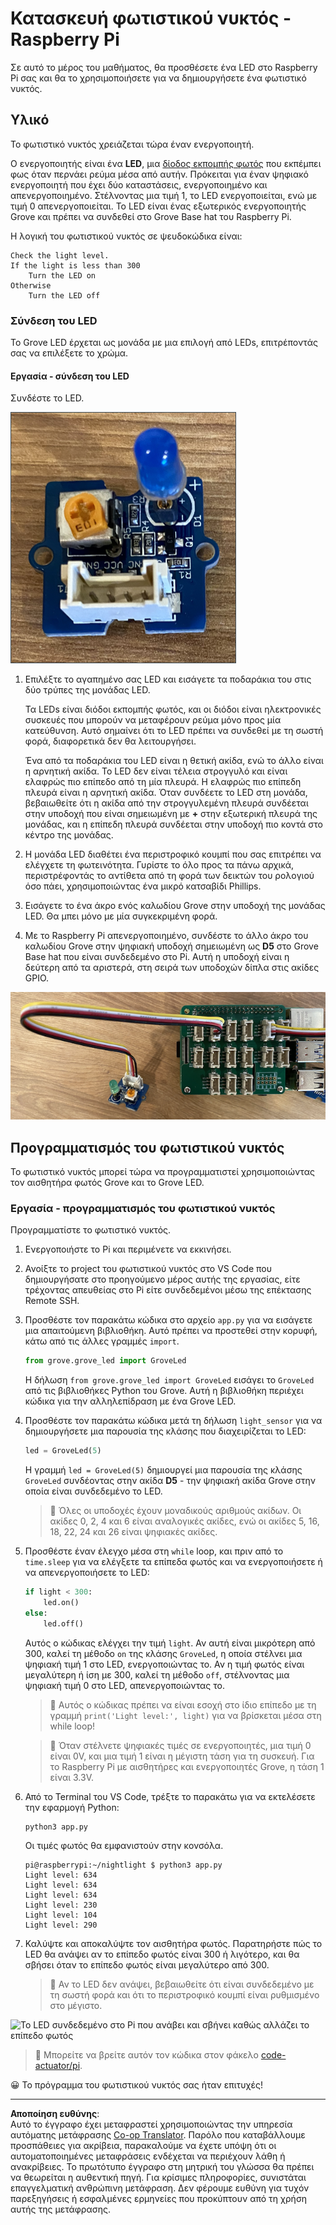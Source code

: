 <!--
CO_OP_TRANSLATOR_METADATA:
{
  "original_hash": "4db8a3879a53490513571df2f6cf7641",
  "translation_date": "2025-08-27T21:28:37+00:00",
  "source_file": "1-getting-started/lessons/3-sensors-and-actuators/pi-actuator.md",
  "language_code": "el"
}
-->
# Κατασκευή φωτιστικού νυκτός - Raspberry Pi

Σε αυτό το μέρος του μαθήματος, θα προσθέσετε ένα LED στο Raspberry Pi σας και θα το χρησιμοποιήσετε για να δημιουργήσετε ένα φωτιστικό νυκτός.

## Υλικό

Το φωτιστικό νυκτός χρειάζεται τώρα έναν ενεργοποιητή.

Ο ενεργοποιητής είναι ένα **LED**, μια [δίοδος εκπομπής φωτός](https://wikipedia.org/wiki/Light-emitting_diode) που εκπέμπει φως όταν περνάει ρεύμα μέσα από αυτήν. Πρόκειται για έναν ψηφιακό ενεργοποιητή που έχει δύο καταστάσεις, ενεργοποιημένο και απενεργοποιημένο. Στέλνοντας μια τιμή 1, το LED ενεργοποιείται, ενώ με τιμή 0 απενεργοποιείται. Το LED είναι ένας εξωτερικός ενεργοποιητής Grove και πρέπει να συνδεθεί στο Grove Base hat του Raspberry Pi.

Η λογική του φωτιστικού νυκτός σε ψευδοκώδικα είναι:

```output
Check the light level.
If the light is less than 300
    Turn the LED on
Otherwise
    Turn the LED off
```

### Σύνδεση του LED

Το Grove LED έρχεται ως μονάδα με μια επιλογή από LEDs, επιτρέποντάς σας να επιλέξετε το χρώμα.

#### Εργασία - σύνδεση του LED

Συνδέστε το LED.

![Ένα Grove LED](../../../../../translated_images/grove-led.6c853be93f473cf2c439cfc74bb1064732b22251a83cedf66e62f783f9cc1a79.el.png)

1. Επιλέξτε το αγαπημένο σας LED και εισάγετε τα ποδαράκια του στις δύο τρύπες της μονάδας LED.

    Τα LEDs είναι διόδοι εκπομπής φωτός, και οι διόδοι είναι ηλεκτρονικές συσκευές που μπορούν να μεταφέρουν ρεύμα μόνο προς μία κατεύθυνση. Αυτό σημαίνει ότι το LED πρέπει να συνδεθεί με τη σωστή φορά, διαφορετικά δεν θα λειτουργήσει.

    Ένα από τα ποδαράκια του LED είναι η θετική ακίδα, ενώ το άλλο είναι η αρνητική ακίδα. Το LED δεν είναι τέλεια στρογγυλό και είναι ελαφρώς πιο επίπεδο από τη μία πλευρά. Η ελαφρώς πιο επίπεδη πλευρά είναι η αρνητική ακίδα. Όταν συνδέετε το LED στη μονάδα, βεβαιωθείτε ότι η ακίδα από την στρογγυλεμένη πλευρά συνδέεται στην υποδοχή που είναι σημειωμένη με **+** στην εξωτερική πλευρά της μονάδας, και η επίπεδη πλευρά συνδέεται στην υποδοχή πιο κοντά στο κέντρο της μονάδας.

1. Η μονάδα LED διαθέτει ένα περιστροφικό κουμπί που σας επιτρέπει να ελέγχετε τη φωτεινότητα. Γυρίστε το όλο προς τα πάνω αρχικά, περιστρέφοντάς το αντίθετα από τη φορά των δεικτών του ρολογιού όσο πάει, χρησιμοποιώντας ένα μικρό κατσαβίδι Phillips.

1. Εισάγετε το ένα άκρο ενός καλωδίου Grove στην υποδοχή της μονάδας LED. Θα μπει μόνο με μία συγκεκριμένη φορά.

1. Με το Raspberry Pi απενεργοποιημένο, συνδέστε το άλλο άκρο του καλωδίου Grove στην ψηφιακή υποδοχή σημειωμένη ως **D5** στο Grove Base hat που είναι συνδεδεμένο στο Pi. Αυτή η υποδοχή είναι η δεύτερη από τα αριστερά, στη σειρά των υποδοχών δίπλα στις ακίδες GPIO.

![Το Grove LED συνδεδεμένο στην υποδοχή D5](../../../../../translated_images/pi-led.97f1d474981dc35d1c7996c7b17de355d3d0a6bc9606d79fa5f89df933415122.el.png)

## Προγραμματισμός του φωτιστικού νυκτός

Το φωτιστικό νυκτός μπορεί τώρα να προγραμματιστεί χρησιμοποιώντας τον αισθητήρα φωτός Grove και το Grove LED.

### Εργασία - προγραμματισμός του φωτιστικού νυκτός

Προγραμματίστε το φωτιστικό νυκτός.

1. Ενεργοποιήστε το Pi και περιμένετε να εκκινήσει.

1. Ανοίξτε το project του φωτιστικού νυκτός στο VS Code που δημιουργήσατε στο προηγούμενο μέρος αυτής της εργασίας, είτε τρέχοντας απευθείας στο Pi είτε συνδεδεμένοι μέσω της επέκτασης Remote SSH.

1. Προσθέστε τον παρακάτω κώδικα στο αρχείο `app.py` για να εισάγετε μια απαιτούμενη βιβλιοθήκη. Αυτό πρέπει να προστεθεί στην κορυφή, κάτω από τις άλλες γραμμές `import`.

    ```python
    from grove.grove_led import GroveLed
    ```

    Η δήλωση `from grove.grove_led import GroveLed` εισάγει το `GroveLed` από τις βιβλιοθήκες Python του Grove. Αυτή η βιβλιοθήκη περιέχει κώδικα για την αλληλεπίδραση με ένα Grove LED.

1. Προσθέστε τον παρακάτω κώδικα μετά τη δήλωση `light_sensor` για να δημιουργήσετε μια παρουσία της κλάσης που διαχειρίζεται το LED:

    ```python
    led = GroveLed(5)
    ```

    Η γραμμή `led = GroveLed(5)` δημιουργεί μια παρουσία της κλάσης `GroveLed` συνδέοντας στην ακίδα **D5** - την ψηφιακή ακίδα Grove στην οποία είναι συνδεδεμένο το LED.

    > 💁 Όλες οι υποδοχές έχουν μοναδικούς αριθμούς ακίδων. Οι ακίδες 0, 2, 4 και 6 είναι αναλογικές ακίδες, ενώ οι ακίδες 5, 16, 18, 22, 24 και 26 είναι ψηφιακές ακίδες.

1. Προσθέστε έναν έλεγχο μέσα στη `while` loop, και πριν από το `time.sleep` για να ελέγξετε τα επίπεδα φωτός και να ενεργοποιήσετε ή να απενεργοποιήσετε το LED:

    ```python
    if light < 300:
        led.on()
    else:
        led.off()
    ```

    Αυτός ο κώδικας ελέγχει την τιμή `light`. Αν αυτή είναι μικρότερη από 300, καλεί τη μέθοδο `on` της κλάσης `GroveLed`, η οποία στέλνει μια ψηφιακή τιμή 1 στο LED, ενεργοποιώντας το. Αν η τιμή φωτός είναι μεγαλύτερη ή ίση με 300, καλεί τη μέθοδο `off`, στέλνοντας μια ψηφιακή τιμή 0 στο LED, απενεργοποιώντας το.

    > 💁 Αυτός ο κώδικας πρέπει να είναι εσοχή στο ίδιο επίπεδο με τη γραμμή `print('Light level:', light)` για να βρίσκεται μέσα στη while loop!

    > 💁 Όταν στέλνετε ψηφιακές τιμές σε ενεργοποιητές, μια τιμή 0 είναι 0V, και μια τιμή 1 είναι η μέγιστη τάση για τη συσκευή. Για το Raspberry Pi με αισθητήρες και ενεργοποιητές Grove, η τάση 1 είναι 3.3V.

1. Από το Terminal του VS Code, τρέξτε το παρακάτω για να εκτελέσετε την εφαρμογή Python:

    ```sh
    python3 app.py
    ```

    Οι τιμές φωτός θα εμφανιστούν στην κονσόλα.

    ```output
    pi@raspberrypi:~/nightlight $ python3 app.py 
    Light level: 634
    Light level: 634
    Light level: 634
    Light level: 230
    Light level: 104
    Light level: 290
    ```

1. Καλύψτε και αποκαλύψτε τον αισθητήρα φωτός. Παρατηρήστε πώς το LED θα ανάψει αν το επίπεδο φωτός είναι 300 ή λιγότερο, και θα σβήσει όταν το επίπεδο φωτός είναι μεγαλύτερο από 300.

    > 💁 Αν το LED δεν ανάψει, βεβαιωθείτε ότι είναι συνδεδεμένο με τη σωστή φορά και ότι το περιστροφικό κουμπί είναι ρυθμισμένο στο μέγιστο.

![Το LED συνδεδεμένο στο Pi που ανάβει και σβήνει καθώς αλλάζει το επίπεδο φωτός](../../../../../images/pi-running-assignment-1-1.gif)

> 💁 Μπορείτε να βρείτε αυτόν τον κώδικα στον φάκελο [code-actuator/pi](../../../../../1-getting-started/lessons/3-sensors-and-actuators/code-actuator/pi).

😀 Το πρόγραμμα του φωτιστικού νυκτός σας ήταν επιτυχές!

---

**Αποποίηση ευθύνης**:  
Αυτό το έγγραφο έχει μεταφραστεί χρησιμοποιώντας την υπηρεσία αυτόματης μετάφρασης [Co-op Translator](https://github.com/Azure/co-op-translator). Παρόλο που καταβάλλουμε προσπάθειες για ακρίβεια, παρακαλούμε να έχετε υπόψη ότι οι αυτοματοποιημένες μεταφράσεις ενδέχεται να περιέχουν λάθη ή ανακρίβειες. Το πρωτότυπο έγγραφο στη μητρική του γλώσσα θα πρέπει να θεωρείται η αυθεντική πηγή. Για κρίσιμες πληροφορίες, συνιστάται επαγγελματική ανθρώπινη μετάφραση. Δεν φέρουμε ευθύνη για τυχόν παρεξηγήσεις ή εσφαλμένες ερμηνείες που προκύπτουν από τη χρήση αυτής της μετάφρασης.